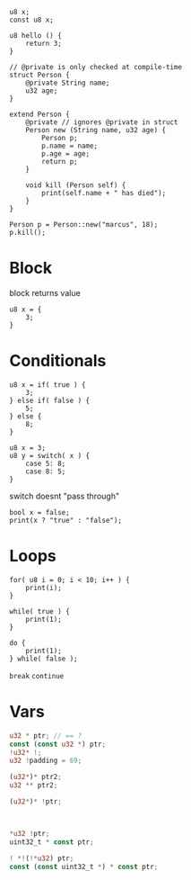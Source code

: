 ```
u8 x;
const u8 x;
```

```
u8 hello () {
    return 3;
}
```

```
// @private is only checked at compile-time
struct Person {
    @private String name;
    u32 age;
}

extend Person {
    @private // ignores @private in struct
    Person new (String name, u32 age) {
        Person p;
        p.name = name;
        p.age = age;
        return p;
    }

    void kill (Person self) {
        print(self.name + " has died");
    }
}

Person p = Person::new("marcus", 18);
p.kill();
```

# Block

block returns value

```
u8 x = {
    3;
}
```

# Conditionals

```
u8 x = if( true ) {
    3;
} else if( false ) {
    5;
} else {
    8;
}
```

```
u8 x = 3;
u8 y = switch( x ) {
    case 5: 8;
    case 8: 5;
}
```
switch doesnt "pass through"

```
bool x = false;
print(x ? "true" : "false");
```

# Loops

```
for( u8 i = 0; i < 10; i++ ) {
    print(i);
}
```

```
while( true ) {
    print(1);
}
```

```
do {
    print(1);
} while( false );
```

`break`
`continue`

# Vars

```rs
u32 * ptr; // == ?
const (const u32 *) ptr;
!u32* !;
u32 !padding = 69;

(u32*)* ptr2;
u32 ** ptr2;

(u32*)* !ptr;



*u32 !ptr;
uint32_t * const ptr;

! *!(!*u32) ptr;
const (const uint32_t *) * const ptr;
```